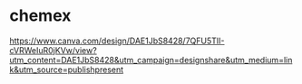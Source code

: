 # chemex
https://www.canva.com/design/DAE1JbS8428/7QFU5TII-cVRWeIuR0jKVw/view?utm_content=DAE1JbS8428&utm_campaign=designshare&utm_medium=link&utm_source=publishpresent
